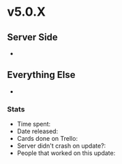 # v5.0.X

## Server Side
* 

## Everything Else
* 

### Stats
* Time spent: 
* Date released: 
* Cards done on Trello: 
* Server didn't crash on update?: 
* People that worked on this update: 